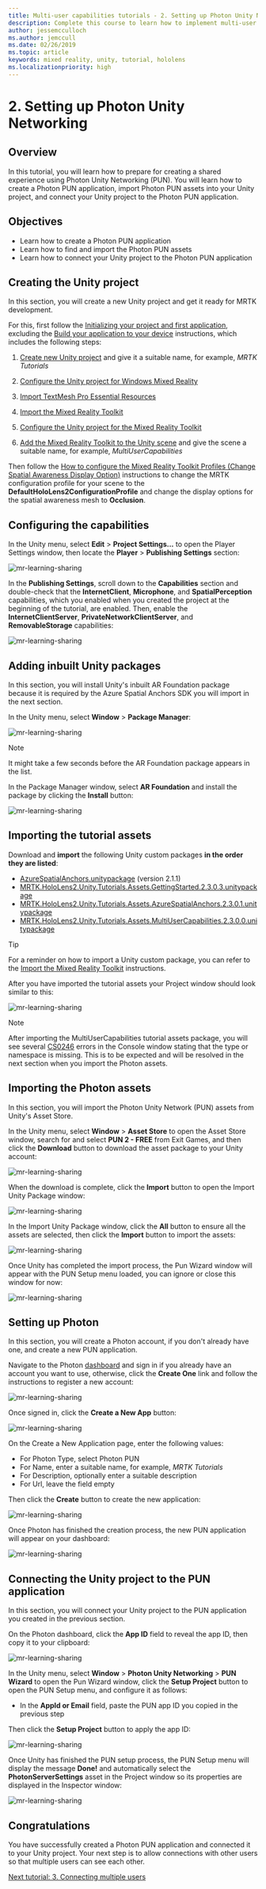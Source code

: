```yaml
---
title: Multi-user capabilities tutorials - 2. Setting up Photon Unity Networking
description: Complete this course to learn how to implement multi-user shared experiences within a HoloLens 2 application.
author: jessemcculloch
ms.author: jemccull
ms.date: 02/26/2019
ms.topic: article
keywords: mixed reality, unity, tutorial, hololens
ms.localizationpriority: high
---
```


# 2. Setting up Photon Unity Networking

## Overview

In this tutorial, you will learn how to prepare for creating a shared experience using Photon Unity Networking (PUN). You will learn how to create a Photon PUN application, import Photon PUN assets into your Unity project, and connect your Unity project to the Photon PUN application.

## Objectives

* Learn how to create a Photon PUN application
* Learn how to find and import the Photon PUN assets
* Learn how to connect your Unity project to the Photon PUN application

## Creating the Unity project

In this section, you will create a new Unity project and get it ready for MRTK development.

For this, first follow the [Initializing your project and first application](mr-learning-base-02.md), excluding the [Build your application to your device](mr-learning-base-02.md#build-your-application-to-your-device) instructions, which includes the following steps:

1. [Create new Unity project](mr-learning-base-02.md#create-new-unity-project) and give it a suitable name, for example, *MRTK Tutorials*

2. [Configure the Unity project for Windows Mixed Reality](mr-learning-base-02.md#configure-the-unity-project-for-windows-mixed-reality)

3. [Import TextMesh Pro Essential Resources](mr-learning-base-02.md#import-textmesh-pro-essential-resources)

4. [Import the Mixed Reality Toolkit](mr-learning-base-02.md#import-the-mixed-reality-toolkit)

5. [Configure the Unity project for the Mixed Reality Toolkit](mr-learning-base-02.md#configure-the-unity-project-for-the-mixed-reality-toolkit)

6. [Add the Mixed Reality Toolkit to the Unity scene](mr-learning-base-02.md#configure-the-mixed-reality-toolkit) and give the scene a suitable name, for example, *MultiUserCapabilities*

Then follow the [How to configure the Mixed Reality Toolkit Profiles (Change Spatial Awareness Display Option)](mr-learning-base-03.md#how-to-configure-the-mixed-reality-toolkit-profiles-change-spatial-awareness-display-option) instructions to change the MRTK configuration profile for your scene to the **DefaultHoloLens2ConfigurationProfile** and change the display options for the spatial awareness mesh to **Occlusion**.

## Configuring the capabilities

In the Unity menu, select **Edit** > **Project Settings...** to open the Player Settings window, then locate the **Player** >  **Publishing Settings** section:

![mr-learning-sharing](images/mr-learning-sharing/sharing-02-section2-step1-1.png)

In the  **Publishing Settings**, scroll down to the **Capabilities** section and double-check that the **InternetClient**, **Microphone**, and **SpatialPerception** capabilities, which you enabled when you created the project at the beginning of the tutorial, are enabled. Then, enable the **InternetClientServer**, **PrivateNetworkClientServer**, and **RemovableStorage** capabilities:

![mr-learning-sharing](images/mr-learning-sharing/sharing-02-section2-step1-2.png)

## Adding inbuilt Unity packages
<!-- TODO: Consider renaming to 'Installing AR Foundation' -->
<!-- TODO: Consider if Legacy Input Helpers needs to be imported at this stage-->

In this section, you will install Unity's inbuilt AR Foundation package because it is required by the Azure Spatial Anchors SDK you will import in the next section.

In the Unity menu, select **Window** > **Package Manager**:

![mr-learning-sharing](images/mr-learning-sharing/sharing-02-section3-step1-1.png)

> [!NOTE]
> It might take a few seconds before the AR Foundation package appears in the list.

In the Package Manager window, select **AR Foundation** and install the package by clicking the **Install** button:

![mr-learning-sharing](images/mr-learning-sharing/sharing-02-section3-step1-2.png)

## Importing the tutorial assets

Download and **import** the following Unity custom packages **in the order they are listed**:

* [AzureSpatialAnchors.unitypackage](https://github.com/Azure/azure-spatial-anchors-samples/releases/download/v2.1.1/AzureSpatialAnchors.unitypackage) (version 2.1.1)
* [MRTK.HoloLens2.Unity.Tutorials.Assets.GettingStarted.2.3.0.3.unitypackage](https://github.com/microsoft/MixedRealityLearning/releases/download/getting-started-v2.3.0.3/MRTK.HoloLens2.Unity.Tutorials.Assets.GettingStarted.2.3.0.3.unitypackage)
* [MRTK.HoloLens2.Unity.Tutorials.Assets.AzureSpatialAnchors.2.3.0.1.unitypackage](https://github.com/microsoft/MixedRealityLearning/releases/download/azure-spatial-anchors-v2.3.0.1/MRTK.HoloLens2.Unity.Tutorials.Assets.AzureSpatialAnchors.2.3.0.1.unitypackage)
* [MRTK.HoloLens2.Unity.Tutorials.Assets.MultiUserCapabilities.2.3.0.0.unitypackage](https://github.com/microsoft/MixedRealityLearning/releases/download/multi-user-capabilities-v2.3.0.0/MRTK.HoloLens2.Unity.Tutorials.Assets.MultiUserCapabilities.2.3.0.0.unitypackage)

> [!TIP]
> For a reminder on how to import a Unity custom package, you can refer to the [Import the Mixed Reality Toolkit](mr-learning-base-02.md#import-the-mixed-reality-toolkit) instructions.

After you have imported the tutorial assets your Project window should look similar to this:

![mr-learning-sharing](images/mr-learning-sharing/sharing-02-section4-step1-1.png)

> [!NOTE]
> After importing the MultiUserCapabilities tutorial assets package, you will see several [CS0246](https://docs.microsoft.com/dotnet/csharp/language-reference/compiler-messages/cs0246) errors in the Console window stating that the type or namespace is missing. This is to be expected and will be resolved in the next section when you import the Photon assets.

## Importing the Photon assets

In this section, you will import the Photon Unity Network (PUN) assets from Unity's Asset Store.

In the Unity menu, select **Window** > **Asset Store** to open the Asset Store window, search for and select **PUN 2 - FREE** from Exit Games, and then click the **Download** button to download the asset package to your Unity account:

![mr-learning-sharing](images/mr-learning-sharing/sharing-02-section5-step1-1.png)

When the download is complete, click the **Import** button to open the Import Unity Package window:

![mr-learning-sharing](images/mr-learning-sharing/sharing-02-section5-step1-2.png)

In the Import Unity Package window, click the **All** button to ensure all the assets are selected, then click the **Import** button to import the assets:

![mr-learning-sharing](images/mr-learning-sharing/sharing-02-section5-step1-3.png)

Once Unity has completed the import process, the Pun Wizard window will appear with the PUN Setup menu loaded, you can ignore or close this window for now:

![mr-learning-sharing](images/mr-learning-sharing/sharing-02-section5-step1-4.png)

## Setting up Photon

In this section, you will create a Photon account, if you don't already have one, and create a new PUN application.

Navigate to the Photon <a href="https://dashboard.photonengine.com/account/signin" target="_blank">dashboard</a> and sign in if you already have an account you want to use, otherwise, click the **Create One** link and follow the instructions to register a new account:

![mr-learning-sharing](images/mr-learning-sharing/sharing-02-section6-step1-1.png)

Once signed in, click the **Create a New App** button:

![mr-learning-sharing](images/mr-learning-sharing/sharing-02-section6-step1-2.png)

On the Create a New Application page, enter the following values:

* For Photon Type, select Photon PUN
* For Name, enter a suitable name, for example, _MRTK Tutorials_
* For Description, optionally enter a suitable description
* For Url, leave the field empty

Then click the **Create** button to create the new application:

![mr-learning-sharing](images/mr-learning-sharing/sharing-02-section6-step1-3.png)

Once Photon has finished the creation process, the new PUN application will appear on your dashboard:

![mr-learning-sharing](images/mr-learning-sharing/sharing-02-section6-step1-4.png)

## Connecting the Unity project to the PUN application

In this section, you will connect your Unity project to the PUN application you created in the previous section.

On the Photon dashboard, click the **App ID** field to reveal the app ID, then copy it to your clipboard:

![mr-learning-sharing](images/mr-learning-sharing/sharing-02-section7-step1-1.png)

In the Unity menu, select **Window** > **Photon Unity Networking** > **PUN Wizard** to open the Pun Wizard window, click the **Setup Project** button to open the PUN Setup menu, and configure it as follows:

* In the **AppId or Email** field, paste the PUN app ID you copied in the previous step

Then click the **Setup Project** button to apply the app ID:

![mr-learning-sharing](images/mr-learning-sharing/sharing-02-section7-step1-2.png)

Once Unity has finished the PUN setup process, the PUN Setup menu will display the message **Done!** and automatically select the **PhotonServerSettings** asset in the Project window so its properties are displayed in the Inspector window:

![mr-learning-sharing](images/mr-learning-sharing/sharing-02-section7-step1-3.png)

## Congratulations

You have successfully created a Photon PUN application and connected it to your Unity project. Your next step is to allow connections with other users so that multiple users can see each other.

[Next tutorial: 3. Connecting multiple users](mr-learning-sharing-03.md)

